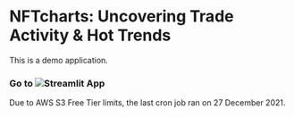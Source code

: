 # NFTcharts: Uncovering Trade Activity & Hot Trends

This is a demo application.

### Go to ![Streamlit App](https://share.streamlit.io/sni-c/final-project)
Due to AWS S3 Free Tier limits, the last cron job ran on 27 December 2021.